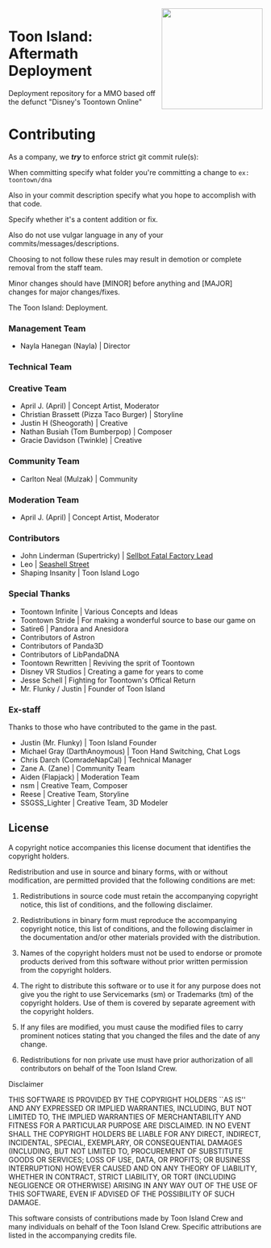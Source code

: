 <img src="https://avatars0.githubusercontent.com/u/72271429" align="right" width="200"/>


# Toon Island: Aftermath Deployment

Deployment repository for a MMO based off the defunct "Disney's Toontown Online"

# Contributing

As a company, we ***try*** to enforce strict git commit rule(s):

When committing specify what folder you're committing a change to `ex: toontown/dna`

Also in your commit description specify what you hope to accomplish with that code.

Specify whether it's a content addition or fix.

Also do not use vulgar language in any of your commits/messages/descriptions.

Choosing to not follow these rules may result in demotion or complete removal from the staff team.

Minor changes should have [MINOR] before anything and [MAJOR] changes for major changes/fixes.

The Toon Island: Deployment.

### Management Team
* Nayla Hanegan (Nayla) | Director

### Technical Team


### Creative Team
* April J. (April) | Concept Artist, Moderator
* Christian Brassett (Pizza Taco Burger) | Storyline
* Justin H (Sheogorath) | Creative
* Nathan Busiah (Tom Bumberpop) | Composer
* Gracie Davidson (Twinkle) | Creative

### Community Team
* Carlton Neal (Mulzak) | Community

### Moderation Team
* April J. (April) | Concept Artist, Moderator

### Contributors
* John Linderman (Supertricky) | [Sellbot Fatal Factory Lead](https://imgur.com/a/XLSTSiH)
* Leo | [Seashell Street](https://imgur.com/a/ooMMRtV)
* Shaping Insanity | Toon Island Logo

### Special Thanks
* Toontown Infinite | Various Concepts and Ideas
* Toontown Stride | For making a wonderful source to base our game on
* Satire6 | Pandora and Anesidora
* Contributors of Astron
* Contributors of Panda3D
* Contributors of LibPandaDNA
* Toontown Rewritten | Reviving the sprit of Toontown
* Disney VR Studios | Creating a game for years to come
* Jesse Schell | Fighting for Toontown's Offical Return
* Mr. Flunky / Justin | Founder of Toon Island

### Ex-staff
Thanks to those who have contributed to the game in the past.
* Justin (Mr. Flunky) | Toon Island Founder
* Michael Gray (DarthAnoymous) | Toon Hand Switching, Chat Logs
* Chris Darch (ComradeNapCal) | Technical Manager
* Zane A. (Zane) | Community Team
* Aiden (Flapjack) | Moderation Team
* nsm | Creative Team, Composer
* Reese | Creative Team, Storyline
* SSGSS_Lighter | Creative Team, 3D Modeler

## License
A copyright notice accompanies this license document that identifies
the copyright holders.

Redistribution and use in source and binary forms, with or without
modification, are permitted provided that the following conditions are
met:

 1. Redistributions in source code must retain the accompanying
    copyright notice, this list of conditions, and the following
    disclaimer.

 2. Redistributions in binary form must reproduce the accompanying
    copyright notice, this list of conditions, and the following
    disclaimer in the documentation and/or other materials provided
    with the distribution.

 3. Names of the copyright holders must not be used to endorse or
    promote products derived from this software without prior written
    permission from the copyright holders.

 4. The right to distribute this software or to use it for any purpose
    does not give you the right to use Servicemarks (sm) or Trademarks
    (tm) of the copyright holders. Use of them is covered by separate
    agreement with the copyright holders.

 5. If any files are modified, you must cause the modified files to
    carry prominent notices stating that you changed the files and the
    date of any change.

 6. Redistributions for non private use must have prior authorization
    of all contributors on behalf of the Toon Island Crew.

Disclaimer

THIS SOFTWARE IS PROVIDED BY THE COPYRIGHT HOLDERS ``AS IS'' AND ANY
EXPRESSED OR IMPLIED WARRANTIES, INCLUDING, BUT NOT LIMITED TO, THE
IMPLIED WARRANTIES OF MERCHANTABILITY AND FITNESS FOR A PARTICULAR
PURPOSE ARE DISCLAIMED. IN NO EVENT SHALL THE COPYRIGHT HOLDERS BE
LIABLE FOR ANY DIRECT, INDIRECT, INCIDENTAL, SPECIAL, EXEMPLARY, OR
CONSEQUENTIAL DAMAGES (INCLUDING, BUT NOT LIMITED TO, PROCUREMENT OF
SUBSTITUTE GOODS OR SERVICES; LOSS OF USE, DATA, OR PROFITS; OR
BUSINESS INTERRUPTION) HOWEVER CAUSED AND ON ANY THEORY OF LIABILITY,
WHETHER IN CONTRACT, STRICT LIABILITY, OR TORT (INCLUDING NEGLIGENCE
OR OTHERWISE) ARISING IN ANY WAY OUT OF THE USE OF THIS SOFTWARE, EVEN
IF ADVISED OF THE POSSIBILITY OF SUCH DAMAGE.

This software consists of contributions made by Toon Island Crew and
many individuals on behalf of the Toon Island Crew. Specific attributions
are listed in the accompanying credits file.

[discordImg]: https://img.shields.io/discord/565418213735792641.svg?logo=discord&logoWidth=18&colorB=7289DA&style=for-the-badge

[discordLink]: https://discord.gg/jy628fW
